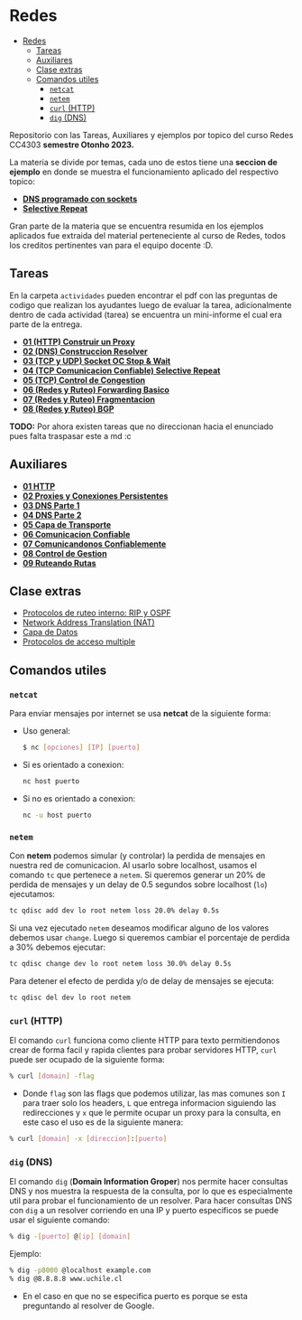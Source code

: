 # Redes

- [Redes](#redes)
  - [Tareas](#tareas)
  - [Auxiliares](#auxiliares)
  - [Clase extras](#clase-extras)
  - [Comandos utiles](#comandos-utiles)
    - [`netcat`](#netcat)
    - [`netem`](#netem)
    - [`curl` (HTTP)](#curl-http)
    - [`dig` (DNS)](#dig-dns)

Repositorio con las Tareas, Auxiliares y ejemplos por topico del curso Redes CC4303 **semestre Otonho 2023.**

La materia se divide por temas, cada uno de estos tiene una **seccion de ejemplo** en donde se muestra el funcionamiento aplicado del respectivo topico:

- [**DNS programado con sockets**](./ejemplos_por_materia/dns_sockets/resumen.md)
- [**Selective Repeat**](./ejemplos_por_materia/selective_repeat/resumen.md)

Gran parte de la materia que se encuentra resumida en los ejemplos aplicados fue extraida del material perteneciente al curso de Redes, todos los creditos pertinentes van para el equipo docente :D.

## Tareas

En la carpeta `actividades` pueden encontrar el pdf con las preguntas de codigo que realizan los ayudantes luego de evaluar la tarea, adicionalmente dentro de cada actividad (tarea) se encuentra un mini-informe el cual era parte de la entrega.

- [**01 (HTTP) Construir un Proxy**](./actividades/request_http/proxy_server_co.py)
- [**02 (DNS) Construccion Resolver**](./actividades/resolver_dns/resolver.py)
- [**03 (TCP y UDP) Socket OC Stop & Wait**](./actividades/sockets_stop_wait/socketTCP.py)
- [**04 (TCP Comunicacion Confiable) Selective Repeat**]()
- [**05 (TCP) Control de Congestion**]()
- [**06 (Redes y Ruteo) Forwarding Basico**](./actividades/forwarding_basico/resumen.md)
- [**07 (Redes y Ruteo) Fragmentacion**](./actividades/fragmentacion/resumen.md)
- [**08 (Redes y Ruteo) BGP**](./actividades/bgp/resumen.md)

**TODO:** Por ahora existen tareas que no direccionan hacia el enunciado pues falta traspasar este a md :c

## Auxiliares

- **[01 HTTP](./auxiliares/01_http.md)**
- **[02 Proxies y Conexiones Persistentes](./auxiliares/02_proxies_conexiones_persistentes.md)**
- **[03 DNS Parte 1](./auxiliares/03_dns_I.md)**
- **[04 DNS Parte 2](./auxiliares/04_dns_II.md)**
- **[05 Capa de Transporte](./auxiliares/05_capa_de_transporte.md)**
- **[06 Comunicacion Confiable](./auxiliares/06_comunicacion_confiable.md)**
- [**07 Comunicandonos Confiablemente**](./auxiliares/07_comunicandonos_confiablemente.md)
- [**08 Control de Gestion**](./auxiliares/08_control_de_gestion.md)
- [**09 Ruteando Rutas**](./auxiliares/09_ruteando_rutas.md)

## Clase extras

- [Protocolos de ruteo interno: RIP y OSPF](./clases_extras/ruteo_rip_ospf.md)
- [Network Address Translation (NAT)](./clases_extras/nat.md)
- [Capa de Datos](./clases_extras/capa_de_datos.md)
- [Protocolos de acceso multiple](./clases_extras/protocolos_acceso_multiple.md)

## Comandos utiles

### `netcat`

Para enviar mensajes por internet se usa **netcat** de la siguiente forma:

- Uso general:

    ```bash
    $ nc [opciones] [IP] [puerto]
    ```

- Si es orientado a conexion:

    ```bash
    nc host puerto
    ```

- Si no es orientado a conexion:

    ```bash
    nc -u host puerto
    ```

### `netem`

Con **netem** podemos simular (y controlar) la perdida de mensajes en nuestra red de comunicacion. Al usarlo sobre localhost, usamos el comando `tc` que pertenece a `netem`. Si queremos generar un 20% de perdida de mensajes y un delay de 0.5 segundos sobre localhost (`lo`) ejecutamos:

```bash
tc qdisc add dev lo root netem loss 20.0% delay 0.5s
```

Si una vez ejecutado `netem` deseamos modificar alguno de los valores debemos usar `change`. Luego si queremos cambiar el porcentaje de perdida a 30% debemos ejecutar:

```bash
tc qdisc change dev lo root netem loss 30.0% delay 0.5s
```

Para detener el efecto de perdida y/o de delay de mensajes se ejecuta:

```bash
tc qdisc del dev lo root netem
```

### `curl` (HTTP)

El comando `curl` funciona como cliente HTTP para texto permitiendonos crear de forma facil y rapida clientes para probar servidores HTTP, `curl` puede ser ocupado de la siguiente forma:

```bash
% curl [domain] -flag
```

- Donde `flag` son las flags que podemos utilizar, las mas comunes son `I` para traer solo los headers, `L` que entrega informacion siguiendo las redirecciones y `x` que le permite ocupar un proxy para la consulta, en este caso el uso es de la siguiente manera:

```bash
% curl [domain] -x [direccion]:[puerto]
```

### `dig` (DNS)

El comando `dig` (**Domain Information Groper**) nos permite hacer consultas DNS y nos muestra la respuesta de la consulta, por lo que es especialmente util para probar el funcionamiento de un resolver. Para hacer consultas DNS con `dig` a un resolver corriendo en una IP y puerto especificos se puede usar el siguiente comando:

```bash
% dig -[puerto] @[ip] [domain]
```

Ejemplo:

```bash
% dig -p8000 @localhost example.com
% dig @8.8.8.8 www.uchile.cl
```

- En el caso en que no se especifica puerto es porque se esta preguntando al resolver de Google.
